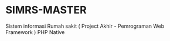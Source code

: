# SIMRS-MASTER
Sistem informasi Rumah sakit  ( Project Akhir - Pemrograman Web Framework ) PHP Native
